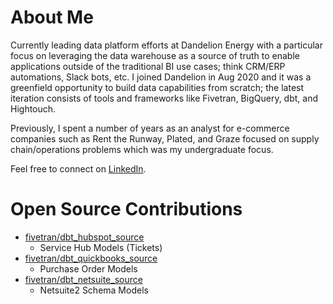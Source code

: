 # About Me

Currently leading data platform efforts at Dandelion Energy with a particular focus on leveraging the data warehouse as a source of truth to enable applications outside of the traditional BI use cases; think CRM/ERP automations, Slack bots, etc. I joined Dandelion in Aug 2020 and it was a greenfield opportunity to build data capabilities from scratch; the latest iteration consists of tools and frameworks like Fivetran, BigQuery, dbt, and Hightouch. 

Previously, I spent a number of years as an analyst for e-commerce companies such as Rent the Runway, Plated, and Graze focused on supply chain/operations problems which was my undergraduate focus.

Feel free to connect on [LinkedIn](https://www.linkedin.com/in/jamesayoub).

# Open Source Contributions

* [fivetran/dbt_hubspot_source](https://github.com/fivetran/dbt_hubspot_source)
  * Service Hub Models (Tickets)
* [fivetran/dbt_quickbooks_source](https://github.com/fivetran/dbt_quickbooks_source)
  *  Purchase Order Models
* [fivetran/dbt_netsuite_source](https://github.com/fivetran/dbt_netsuite_source)
  *  Netsuite2 Schema Models

